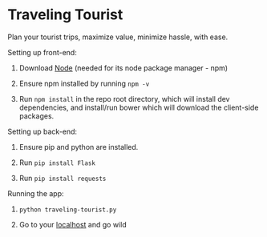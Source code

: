 # Traveling Tourist

Plan your tourist trips, maximize value, minimize hassle, with ease.


Setting up front-end:


1. Download [Node](https://nodejs.org/en/) (needed for its node package manager - npm)

2. Ensure npm installed by running `npm -v`

3. Run `npm install` in the repo root directory, which will install dev dependencies, and install/run bower which will download the client-side packages.


Setting up back-end:


1. Ensure pip and python are installed.

2. Run `pip install Flask`

3. Run `pip install requests`


Running the app:


1. `python traveling-tourist.py`

2. Go to your [localhost](127.0.0.1:5000) and go wild
